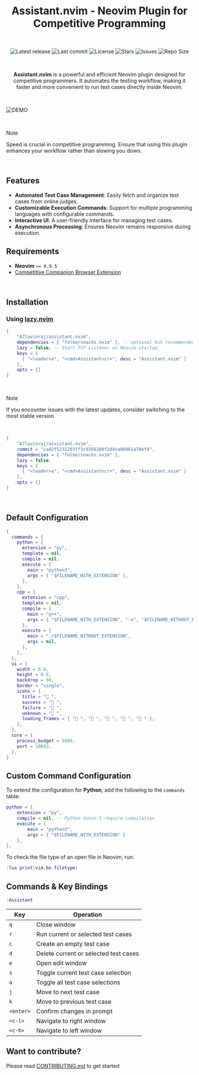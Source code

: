 <h1 align="center">Assistant.nvim - Neovim Plugin for Competitive Programming</h1>

<br>

<p align="center">
  <img alt="Latest release" src="https://img.shields.io/github/v/release/A7Lavinraj/assistant.nvim?style=for-the-badge&logo=starship&color=C9CBFF&logoColor=D9E0EE&labelColor=302D41&include_prerelease&sort=semver" />
  <img alt="Last commit" src="https://img.shields.io/github/last-commit/A7Lavinraj/assistant.nvim?style=for-the-badge&logo=starship&color=8bd5ca&logoColor=D9E0EE&labelColor=302D41"/>
  <img alt="License" src="https://img.shields.io/github/license/A7Lavinraj/assistant.nvim?style=for-the-badge&logo=starship&color=ee999f&logoColor=D9E0EE&labelColor=302D41" />
  <img alt="Stars" src="https://img.shields.io/github/stars/A7Lavinraj/assistant.nvim?style=for-the-badge&logo=starship&color=c69ff5&logoColor=D9E0EE&labelColor=302D41" />
  <img alt="Issues" src="https://img.shields.io/github/issues/A7Lavinraj/assistant.nvim?style=for-the-badge&logo=bilibili&color=F5E0DC&logoColor=D9E0EE&labelColor=302D41" />
  <img alt="Repo Size" src="https://img.shields.io/github/repo-size/A7Lavinraj/assistant.nvim?color=%23DDB6F2&label=SIZE&logo=codesandbox&style=for-the-badge&logoColor=D9E0EE&labelColor=302D41" />
</p>

<br>

<p align="center"><strong>Assistant.nvim</strong> is a powerful and efficient Neovim plugin designed for competitive programmers. It automates the testing workflow, making it faster and more convenient to run test cases directly inside Neovim.</p>

<br>

![DEMO](https://github.com/user-attachments/assets/24a89357-8ae9-48fa-9c81-5bf97160550a)

<br>

> [!NOTE]
> Speed is crucial in competitive programming. Ensure that using this plugin enhances your workflow rather than slowing you down.

<br>

## Features

- **Automated Test Case Management**: Easily fetch and organize test cases from online judges.
- **Customizable Execution Commands**: Support for multiple programming languages with configurable commands.
- **Interactive UI**: A user-friendly interface for managing test cases.
- **Asynchronous Processing**: Ensures Neovim remains responsive during execution.

## Requirements

- **Neovim** `>= 0.9.5`
- [Competitive Companion Browser Extension](https://github.com/jmerle/competitive-companion)

<br>

## Installation

### Using [lazy.nvim](https://github.com/folke/lazy.nvim)

```lua
{
    "A7lavinraj/assistant.nvim",
    dependencies = { "folke/snacks.nvim" }, -- optional but recommended
    lazy = false, -- Start TCP Listener on Neovim startup
    keys = {
      { "<leader>a", "<cmd>Assistant<cr>", desc = "Assistant.nvim" }
    },
    opts = {}
}
```

<br>

> [!NOTE]
> If you encounter issues with the latest updates, consider switching to the most stable version

<br>

```lua
{
    "A7lavinraj/assistant.nvim",
    commit = "ca42f5231203ff3c9356180f2d4ca96061a70ef4",
    dependencies = { "folke/snacks.nvim" },
    lazy = false,
    keys = {
      { "<leader>a", "<cmd>Assistant<cr>", desc = "Assistant.nvim" }
    },
    opts = {}
}
```

<br>

## Default Configuration

```lua
{
  commands = {
    python = {
      extension = "py",
      template = nil,
      compile = nil,
      execute = {
        main = "python3",
        args = { "$FILENAME_WITH_EXTENSION" },
      },
    },
    cpp = {
      extension = "cpp",
      template = nil,
      compile = {
        main = "g++",
        args = { "$FILENAME_WITH_EXTENSION", "-o", "$FILENAME_WITHOUT_EXTENSION" },
      },
      execute = {
        main = "./$FILENAME_WITHOUT_EXTENSION",
        args = nil,
      },
    },
  },
  ui = {
    width = 0.8,
    height = 0.8,
    backdrop = 60,
    border = "single",
    icons = {
      title = " ",
      success = " ",
      failure = " ",
      unknown = " ",
      loading_frames = { "󰸴 ", "󰸵 ", "󰸸 ", "󰸷 ", "󰸶 " },
    },
  },
  core = {
    process_budget = 5000,
    port = 10043,
  },
}
```

## Custom Command Configuration

To extend the configuration for **Python**, add the following to the `commands` table:

```lua
python = {
    extension = "py",
    compile = nil, -- Python doesn't require compilation
    execute = {
        main = "python3",
        args = { "$FILENAME_WITH_EXTENSION" }
    },
},
```

To check the file type of an open file in Neovim, run:

```lua
:lua print(vim.bo.filetype)
```

## Commands & Key Bindings

```lua
:Assistant
```

| Key       | Operation                             |
| --------- | ------------------------------------- |
| `q`       | Close window                          |
| `r`       | Run current or selected test cases    |
| `c`       | Create an empty test case             |
| `d`       | Delete current or selected test cases |
| `e`       | Open edit window                      |
| `s`       | Toggle current test case selection    |
| `a`       | Toggle all test case selections       |
| `j`       | Move to next test case                |
| `k`       | Move to previous test case            |
| `<enter>` | Confirm changes in prompt             |
| `<c-l>`   | Navigate to right window              |
| `<c-h>`   | Navigate to left window               |

## Want to contribute?

Please read [CONTRIBUTING.md](https://github.com/A7Lavinraj/assistant.nvim/blob/main/CONTRIBUTING.md) to get started
